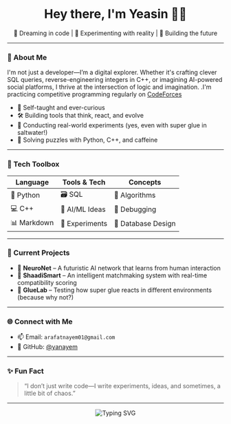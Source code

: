 <h1 align="center">Hey there, I'm Yeasin 👨‍💻</h1>
<p align="center">
  🚀 Dreaming in code | 🧪 Experimenting with reality | 🤖 Building the future
</p>

---

### 🧬 About Me

I'm not just a developer—I’m a digital explorer. Whether it's crafting clever SQL queries, reverse-engineering integers in C++, or imagining AI-powered social platforms, I thrive at the intersection of logic and imagination.
.I'm practicing competitive programming regularly on [CodeForces](https://codeforces.com/profile/yanayem) 

- 🧠 Self-taught and ever-curious
- 🛠️ Building tools that think, react, and evolve
- 🌊 Conducting real-world experiments (yes, even with super glue in saltwater!)
- 🧩 Solving puzzles with Python, C++, and caffeine

---

### 🧰 Tech Toolbox

| Language | Tools & Tech | Concepts |
|----------|--------------|----------|
| 🐍 Python | 🗃️ SQL | 🔄 Algorithms |
| 💻 C++   | 🧠 AI/ML Ideas | 🔐 Debugging |
| 📊 Markdown | 🧪 Experiments | 🧱 Database Design |

---

### 🚧 Current Projects

- 🧠 **NeuroNet** – A futuristic AI network that learns from human interaction
- 💍 **ShaadiSmart** – An intelligent matchmaking system with real-time compatibility scoring
- 🧪 **GlueLab** – Testing how super glue reacts in different environments (because why not?)

---

### 🌐 Connect with Me

- 📫 Email: `arafatnayem01@gmail.com`
- 🧠 GitHub: [@yanayem](https://github.com/yanayem)

---

### ✨ Fun Fact

> “I don’t just write code—I write experiments, ideas, and sometimes, a little bit of chaos.”

---

<p align="center">
  <img src="https://readme-typing-svg.demolab.com?font=Fira+Code&pause=1000&center=true&vCenter=true&width=435&lines=Welcome+to+my+digital+lab!;Let's+build+something+extraordinary." alt="Typing SVG" />
</p>
